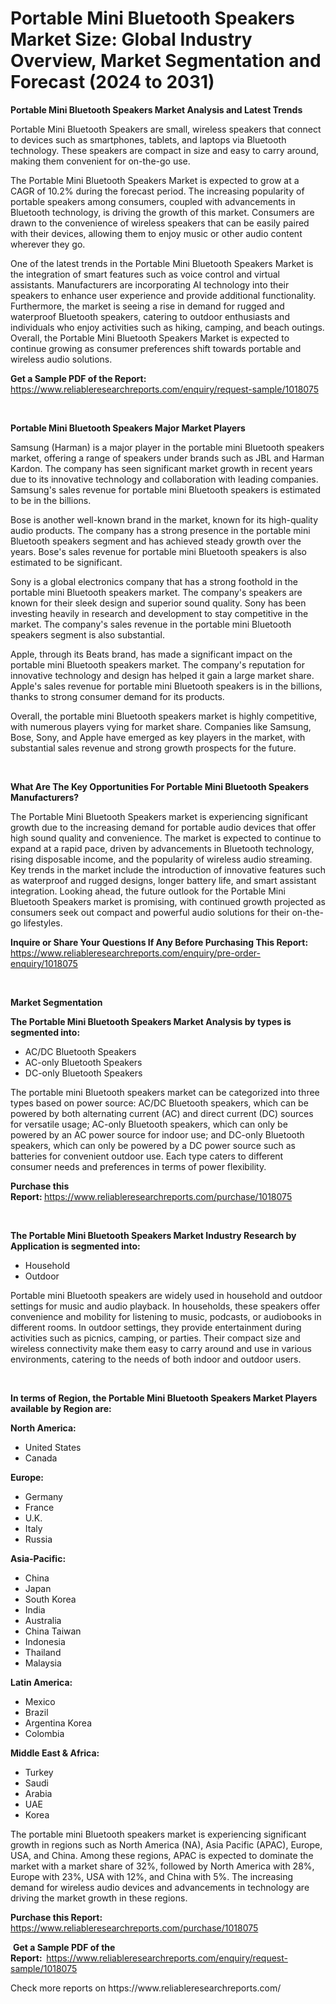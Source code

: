 <p><h1>Portable Mini Bluetooth Speakers Market Size: Global Industry Overview, Market Segmentation and Forecast (2024 to 2031)</h1></p><p><strong>Portable Mini Bluetooth Speakers Market Analysis and Latest Trends</strong></p>
<p><p>Portable Mini Bluetooth Speakers are small, wireless speakers that connect to devices such as smartphones, tablets, and laptops via Bluetooth technology. These speakers are compact in size and easy to carry around, making them convenient for on-the-go use.</p><p>The Portable Mini Bluetooth Speakers Market is expected to grow at a CAGR of 10.2% during the forecast period. The increasing popularity of portable speakers among consumers, coupled with advancements in Bluetooth technology, is driving the growth of this market. Consumers are drawn to the convenience of wireless speakers that can be easily paired with their devices, allowing them to enjoy music or other audio content wherever they go.</p><p>One of the latest trends in the Portable Mini Bluetooth Speakers Market is the integration of smart features such as voice control and virtual assistants. Manufacturers are incorporating AI technology into their speakers to enhance user experience and provide additional functionality. Furthermore, the market is seeing a rise in demand for rugged and waterproof Bluetooth speakers, catering to outdoor enthusiasts and individuals who enjoy activities such as hiking, camping, and beach outings. Overall, the Portable Mini Bluetooth Speakers Market is expected to continue growing as consumer preferences shift towards portable and wireless audio solutions.</p></p>
<p><strong>Get a Sample PDF of the Report:&nbsp;</strong> <a href="https://www.reliableresearchreports.com/enquiry/request-sample/1018075">https://www.reliableresearchreports.com/enquiry/request-sample/1018075</a></p>
<p>&nbsp;</p>
<p><strong>Portable Mini Bluetooth Speakers Major Market Players</strong></p>
<p><p>Samsung (Harman) is a major player in the portable mini Bluetooth speakers market, offering a range of speakers under brands such as JBL and Harman Kardon. The company has seen significant market growth in recent years due to its innovative technology and collaboration with leading companies. Samsung's sales revenue for portable mini Bluetooth speakers is estimated to be in the billions.</p><p>Bose is another well-known brand in the market, known for its high-quality audio products. The company has a strong presence in the portable mini Bluetooth speakers segment and has achieved steady growth over the years. Bose's sales revenue for portable mini Bluetooth speakers is also estimated to be significant.</p><p>Sony is a global electronics company that has a strong foothold in the portable mini Bluetooth speakers market. The company's speakers are known for their sleek design and superior sound quality. Sony has been investing heavily in research and development to stay competitive in the market. The company's sales revenue in the portable mini Bluetooth speakers segment is also substantial.</p><p>Apple, through its Beats brand, has made a significant impact on the portable mini Bluetooth speakers market. The company's reputation for innovative technology and design has helped it gain a large market share. Apple's sales revenue for portable mini Bluetooth speakers is in the billions, thanks to strong consumer demand for its products.</p><p>Overall, the portable mini Bluetooth speakers market is highly competitive, with numerous players vying for market share. Companies like Samsung, Bose, Sony, and Apple have emerged as key players in the market, with substantial sales revenue and strong growth prospects for the future.</p></p>
<p>&nbsp;</p>
<p><strong>What Are The Key Opportunities For Portable Mini Bluetooth Speakers Manufacturers?</strong></p>
<p><p>The Portable Mini Bluetooth Speakers market is experiencing significant growth due to the increasing demand for portable audio devices that offer high sound quality and convenience. The market is expected to continue to expand at a rapid pace, driven by advancements in Bluetooth technology, rising disposable income, and the popularity of wireless audio streaming. Key trends in the market include the introduction of innovative features such as waterproof and rugged designs, longer battery life, and smart assistant integration. Looking ahead, the future outlook for the Portable Mini Bluetooth Speakers market is promising, with continued growth projected as consumers seek out compact and powerful audio solutions for their on-the-go lifestyles.</p></p>
<p><strong>Inquire or Share Your Questions If Any Before Purchasing This Report:</strong> <a href="https://www.reliableresearchreports.com/enquiry/pre-order-enquiry/1018075">https://www.reliableresearchreports.com/enquiry/pre-order-enquiry/1018075</a></p>
<p>&nbsp;</p>
<p><strong>Market Segmentation</strong></p>
<p><strong>The Portable Mini Bluetooth Speakers Market Analysis by types is segmented into:</strong></p>
<p><ul><li>AC/DC Bluetooth Speakers</li><li>AC-only Bluetooth Speakers</li><li>DC-only Bluetooth Speakers</li></ul></p>
<p><p>The portable mini Bluetooth speakers market can be categorized into three types based on power source: AC/DC Bluetooth speakers, which can be powered by both alternating current (AC) and direct current (DC) sources for versatile usage; AC-only Bluetooth speakers, which can only be powered by an AC power source for indoor use; and DC-only Bluetooth speakers, which can only be powered by a DC power source such as batteries for convenient outdoor use. Each type caters to different consumer needs and preferences in terms of power flexibility.</p></p>
<p><strong>Purchase this Report:&nbsp;</strong><a href="https://www.reliableresearchreports.com/purchase/1018075">https://www.reliableresearchreports.com/purchase/1018075</a></p>
<p>&nbsp;</p>
<p><strong>The Portable Mini Bluetooth Speakers Market Industry Research by Application is segmented into:</strong></p>
<p><ul><li>Household</li><li>Outdoor</li></ul></p>
<p><p>Portable mini Bluetooth speakers are widely used in household and outdoor settings for music and audio playback. In households, these speakers offer convenience and mobility for listening to music, podcasts, or audiobooks in different rooms. In outdoor settings, they provide entertainment during activities such as picnics, camping, or parties. Their compact size and wireless connectivity make them easy to carry around and use in various environments, catering to the needs of both indoor and outdoor users.</p></p>
<p>&nbsp;</p>
<p><strong>In terms of Region, the Portable Mini Bluetooth Speakers Market Players available by Region are:</strong></p>
<p>
    <p> <strong> North America: </strong>
        <ul>
            <li>United States</li>
            <li>Canada</li>
        </ul>
        </p> 
    <p> <strong> Europe: </strong>
        <ul>
            <li>Germany</li>
            <li>France</li>
            <li>U.K.</li>
            <li>Italy</li>
            <li>Russia</li>
        </ul>
        </p> 
    <p> <strong> Asia-Pacific: </strong>
        <ul>
            <li>China</li>
            <li>Japan</li>
            <li>South Korea</li>
            <li>India</li>
            <li>Australia</li>
            <li>China Taiwan</li>
            <li>Indonesia</li>
            <li>Thailand</li>
            <li>Malaysia</li>
        </ul>
        </p> 
    <p> <strong> Latin America: </strong>
        <ul>
            <li>Mexico</li>
            <li>Brazil</li>
            <li>Argentina Korea</li>
            <li>Colombia</li>
        </ul>
        </p> 
    <p> <strong> Middle East & Africa: </strong>
        <ul>
            <li>Turkey</li>
            <li>Saudi</li>
            <li>Arabia</li>
            <li>UAE</li>
            <li>Korea</li>
        </ul>
    </p>
    </p>
<p><p>The portable mini Bluetooth speakers market is experiencing significant growth in regions such as North America (NA), Asia Pacific (APAC), Europe, USA, and China. Among these regions, APAC is expected to dominate the market with a market share of 32%, followed by North America with 28%, Europe with 23%, USA with 12%, and China with 5%. The increasing demand for wireless audio devices and advancements in technology are driving the market growth in these regions.</p></p>
<p><strong>Purchase this Report: </strong><a href="https://www.reliableresearchreports.com/purchase/1018075">https://www.reliableresearchreports.com/purchase/1018075</a></p>
<p>&nbsp;<strong>Get a Sample PDF of the Report:&nbsp;&nbsp;</strong><a href="https://www.reliableresearchreports.com/enquiry/request-sample/1018075">https://www.reliableresearchreports.com/enquiry/request-sample/1018075</a></p>
<p><strong></strong></p>
<p>Check more reports on https://www.reliableresearchreports.com/</p>